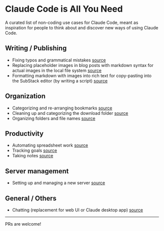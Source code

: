# Claude Code is All You Need

A curated list of non-coding use cases for Claude Code, meant as inspiration for people to think about and discover new ways of using Claude Code.

## Writing / Publishing

- Fixing typos and grammatical mistakes [source](https://x.com/paradite_/status/1957105677937033625)
- Replacing placeholder images in blog posts with markdown syntax for actual images in the local file system [source](https://x.com/paradite_/status/1957105677937033625)
- Formatting markdown with images into rich text for copy-pasting into the SubStack editor (by writing a script) [source](https://x.com/paradite_/status/1957105677937033625)

## Organization

- Categorizing and re-arranging bookmarks [source](https://x.com/im_benhur/status/1957441383645552919)
- Cleaning up and categorizing the download folder [source](https://x.com/sebish/status/1957395206275285227)
- Organizing folders and file names [source](https://x.com/Nimish_says/status/1957354900180095134)

## Productivity

- Automating spreadsheet work [source](https://x.com/danteocualesjr/status/1957279975784288387)
- Tracking goals [source](https://x.com/thomasthecosmic/status/1957388434332344610)
- Taking notes [source](https://x.com/thomasthecosmic/status/1957388434332344610)

## Server management

- Setting up and managing a new server [source](https://x.com/thomasthecosmic/status/1957388434332344610)

## General / Others

- Chatting (replacement for web UI or Claude desktop app) [source](https://x.com/asankhaya/status/1957287825943970098)

---

PRs are welcome!
